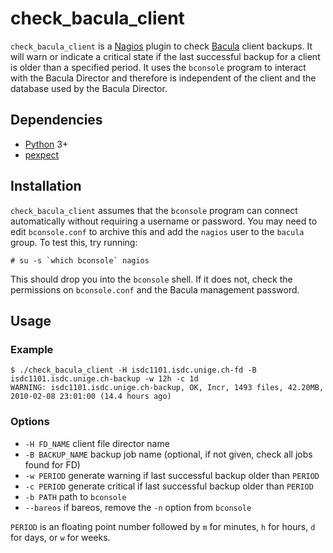 check_bacula_client
===================

`check_bacula_client` is a [Nagios](http://www.nagios.org) plugin to check [Bacula](http://www.bacula.org/) client backups.
It will warn or indicate a critical state if the last successful backup for a client is older than a specified period.
It uses the `bconsole` program to interact with the Bacula Director and therefore is independent of the client and the database used by the Bacula Director.


Dependencies
------------

* [Python](http://www.python.org) 3+
* [pexpect](http://pexpect.sourceforge.net/)


Installation
------------

`check_bacula_client` assumes that the `bconsole` program can connect automatically without requiring a username or password.
You may need to edit `bconsole.conf` to archive this and add the `nagios` user to the `bacula` group.  To test this, try running:

	# su -s `which bconsole` nagios

This should drop you into the `bconsole` shell.  If it does not, check the permissions on `bconsole.conf` and the Bacula management password.


Usage
-----

### Example ###

	$ ./check_bacula_client -H isdc1101.isdc.unige.ch-fd -B isdc1101.isdc.unige.ch-backup -w 12h -c 1d
	WARNING: isdc1101.isdc.unige.ch-backup, OK, Incr, 1493 files, 42.20MB, 2010-02-08 23:01:00 (14.4 hours ago)

### Options ###

* `-H FD_NAME` client file director name
* `-B BACKUP_NAME`  backup job name (optional, if not given, check all jobs found for FD)
* `-w PERIOD` generate warning if last successful backup older than `PERIOD`
* `-c PERIOD` generate critical if last successful backup older than `PERIOD`
* `-b PATH` path to `bconsole`
* `--bareos` if bareos, remove the `-n` option from `bconsole`

`PERIOD` is an floating point number followed by `m` for minutes, `h` for hours, `d` for days, or `w` for weeks.
